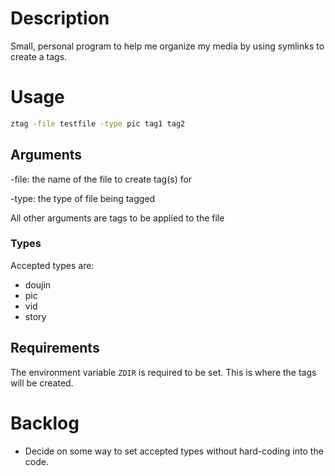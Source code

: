 # Description

Small, personal program to help me organize my media by using symlinks to create a tags.

# Usage

```bash
ztag -file testfile -type pic tag1 tag2
```

## Arguments

-file: the name of the file to create tag(s) for

-type: the type of file being tagged

All other arguments are tags to be applied to the file

### Types

Accepted types are:

- doujin
- pic
- vid
- story

## Requirements

The environment variable `ZDIR` is required to be set. This is where the tags will be created.

# Backlog

- Decide on some way to set accepted types without hard-coding into the code.
